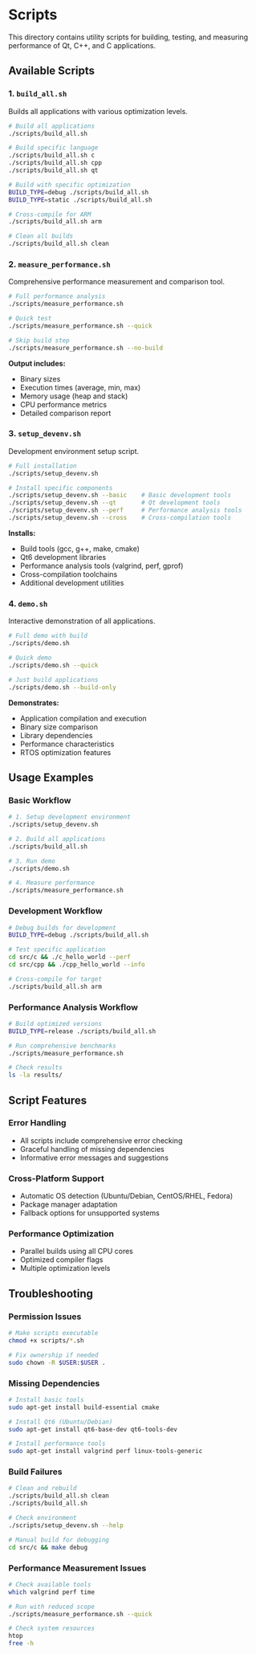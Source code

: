 # Scripts

This directory contains utility scripts for building, testing, and measuring performance of Qt, C++, and C applications.

## Available Scripts

### 1. `build_all.sh`
Builds all applications with various optimization levels.

```bash
# Build all applications
./scripts/build_all.sh

# Build specific language
./scripts/build_all.sh c
./scripts/build_all.sh cpp  
./scripts/build_all.sh qt

# Build with specific optimization
BUILD_TYPE=debug ./scripts/build_all.sh
BUILD_TYPE=static ./scripts/build_all.sh

# Cross-compile for ARM
./scripts/build_all.sh arm

# Clean all builds
./scripts/build_all.sh clean
```

### 2. `measure_performance.sh`
Comprehensive performance measurement and comparison tool.

```bash
# Full performance analysis
./scripts/measure_performance.sh

# Quick test
./scripts/measure_performance.sh --quick

# Skip build step
./scripts/measure_performance.sh --no-build
```

**Output includes:**
- Binary sizes
- Execution times (average, min, max)
- Memory usage (heap and stack)
- CPU performance metrics
- Detailed comparison report

### 3. `setup_devenv.sh`
Development environment setup script.

```bash
# Full installation
./scripts/setup_devenv.sh

# Install specific components
./scripts/setup_devenv.sh --basic    # Basic development tools
./scripts/setup_devenv.sh --qt       # Qt development tools
./scripts/setup_devenv.sh --perf     # Performance analysis tools
./scripts/setup_devenv.sh --cross    # Cross-compilation tools
```

**Installs:**
- Build tools (gcc, g++, make, cmake)
- Qt6 development libraries
- Performance analysis tools (valgrind, perf, gprof)
- Cross-compilation toolchains
- Additional development utilities

### 4. `demo.sh`
Interactive demonstration of all applications.

```bash
# Full demo with build
./scripts/demo.sh

# Quick demo
./scripts/demo.sh --quick

# Just build applications
./scripts/demo.sh --build-only
```

**Demonstrates:**
- Application compilation and execution
- Binary size comparison
- Library dependencies
- Performance characteristics
- RTOS optimization features

## Usage Examples

### Basic Workflow
```bash
# 1. Setup development environment
./scripts/setup_devenv.sh

# 2. Build all applications
./scripts/build_all.sh

# 3. Run demo
./scripts/demo.sh

# 4. Measure performance
./scripts/measure_performance.sh
```

### Development Workflow
```bash
# Debug builds for development
BUILD_TYPE=debug ./scripts/build_all.sh

# Test specific application
cd src/c && ./c_hello_world --perf
cd src/cpp && ./cpp_hello_world --info

# Cross-compile for target
./scripts/build_all.sh arm
```

### Performance Analysis Workflow
```bash
# Build optimized versions
BUILD_TYPE=release ./scripts/build_all.sh

# Run comprehensive benchmarks
./scripts/measure_performance.sh

# Check results
ls -la results/
```

## Script Features

### Error Handling
- All scripts include comprehensive error checking
- Graceful handling of missing dependencies
- Informative error messages and suggestions

### Cross-Platform Support
- Automatic OS detection (Ubuntu/Debian, CentOS/RHEL, Fedora)
- Package manager adaptation
- Fallback options for unsupported systems

### Performance Optimization
- Parallel builds using all CPU cores
- Optimized compiler flags
- Multiple optimization levels

## Troubleshooting

### Permission Issues
```bash
# Make scripts executable
chmod +x scripts/*.sh

# Fix ownership if needed
sudo chown -R $USER:$USER .
```

### Missing Dependencies
```bash
# Install basic tools
sudo apt-get install build-essential cmake

# Install Qt6 (Ubuntu/Debian)
sudo apt-get install qt6-base-dev qt6-tools-dev

# Install performance tools
sudo apt-get install valgrind perf linux-tools-generic
```

### Build Failures
```bash
# Clean and rebuild
./scripts/build_all.sh clean
./scripts/build_all.sh

# Check environment
./scripts/setup_devenv.sh --help

# Manual build for debugging
cd src/c && make debug
```

### Performance Measurement Issues
```bash
# Check available tools
which valgrind perf time

# Run with reduced scope
./scripts/measure_performance.sh --quick

# Check system resources
htop
free -h
```
